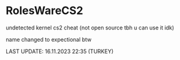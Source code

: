 # RolesWareCS2
undetected kernel cs2 cheat (not open source tbh u can use it idk)

name changed to expectional btw

LAST UPDATE: 16.11.2023 22:35 (TURKEY)
